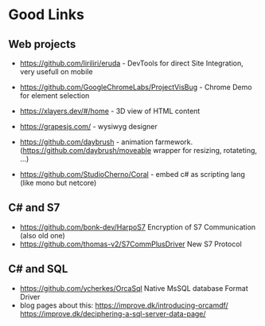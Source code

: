 # Good Links

## Web projects

- https://github.com/liriliri/eruda - DevTools for direct Site Integration, very usefull on mobile
- https://github.com/GoogleChromeLabs/ProjectVisBug - Chrome Demo for element selection
- https://xlayers.dev/#/home - 3D view of HTML content
- https://grapesjs.com/ - wysiwyg designer
- https://github.com/daybrush - animation farmework. (https://github.com/daybrush/moveable wrapper for resizing, rotateting, ...)

- https://github.com/StudioCherno/Coral - embed c# as scripting lang (like mono but netcore)

## C# and S7

- https://github.com/bonk-dev/HarpoS7 Encryption of S7 Communication (also old one)
- https://github.com/thomas-v2/S7CommPlusDriver New S7 Protocol

## C# and SQL
- https://github.com/ycherkes/OrcaSql Native MsSQL database Format Driver
- blog pages about this: https://improve.dk/introducing-orcamdf/ https://improve.dk/deciphering-a-sql-server-data-page/
